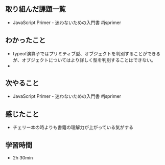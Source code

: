 ## 取り組んだ課題一覧
- JavaScript Primer - 迷わないための入門書 #jsprimer
## わかったこと
- typeof演算子ではプリミティブ型、オブジェクトを判別することができるが、オブジェクトについてはより詳しく型を判別することはできない。
- 
## 次やること
- JavaScript Primer - 迷わないための入門書 #jsprimer
## 感じたこと
- チェリー本の時よりも書籍の理解力が上がっている気がする
## 学習時間
- 2h 30min